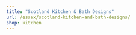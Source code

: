 ```yaml
---
title: "Scotland Kitchen & Bath Designs"
url: /essex/scotland-kitchen-and-bath-designs/
shop: kitchen
---
```

